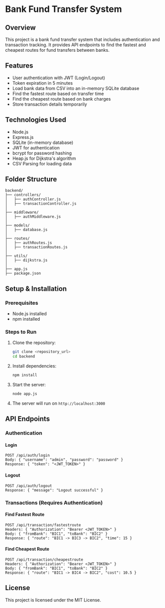 # Bank Fund Transfer System

## Overview

This project is a bank fund transfer system that includes authentication and transaction tracking. It provides API endpoints to find the fastest and cheapest routes for fund transfers between banks.

## Features

- User authentication with JWT (Login/Logout)
- Token expiration in 5 minutes
- Load bank data from CSV into an in-memory SQLite database
- Find the fastest route based on transfer time
- Find the cheapest route based on bank charges
- Store transaction details temporarily

## Technologies Used

- Node.js
- Express.js
- SQLite (in-memory database)
- JWT for authentication
- bcrypt for password hashing
- Heap.js for Dijkstra's algorithm
- CSV Parsing for loading data

## Folder Structure

```
backend/
├── controllers/
│   ├── authController.js
│   ├── transactionController.js
│
├── middleware/
│   ├── authMiddleware.js
│
├── models/
│   ├── database.js
│
├── routes/
│   ├── authRoutes.js
│   ├── transactionRoutes.js
│
├── utils/
│   ├── dijkstra.js
│
├── app.js
├── package.json
```

## Setup & Installation

### Prerequisites

- Node.js installed
- npm installed

### Steps to Run

1. Clone the repository:

   ```sh
   git clone <repository_url>
   cd backend
   ```

2. Install dependencies:

   ```sh
   npm install
   ```

3. Start the server:

   ```sh
   node app.js
   ```

4. The server will run on `http://localhost:3000`

## API Endpoints

### Authentication

#### Login

```
POST /api/auth/login
Body: { "username": "admin", "password": "password" }
Response: { "token": "<JWT_TOKEN>" }
```

#### Logout

```
POST /api/auth/logout
Response: { "message": "Logout successful" }
```

### Transactions (Requires Authentication)

#### Find Fastest Route

```
POST /api/transaction/fastestroute
Headers: { "Authorization": "Bearer <JWT_TOKEN>" }
Body: { "fromBank": "BIC1", "toBank": "BIC2" }
Response: { "route": "BIC1 -> BIC3 -> BIC2", "time": 15 }
```

#### Find Cheapest Route

```
POST /api/transaction/cheapestroute
Headers: { "Authorization": "Bearer <JWT_TOKEN>" }
Body: { "fromBank": "BIC1", "toBank": "BIC2" }
Response: { "route": "BIC1 -> BIC4 -> BIC2", "cost": 10.5 }
```

## License

This project is licensed under the MIT License.
